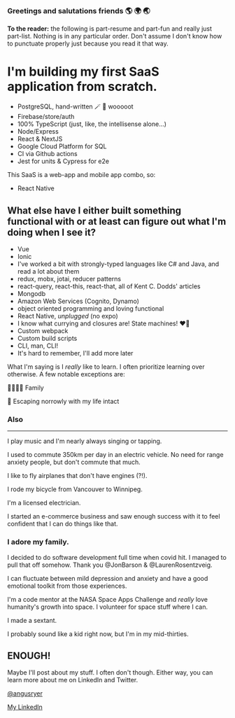 ### Greetings and salutations friends 🌎 🌍 🌏

**To the reader:** the following is part-resume and part-fun and really just part-list. Nothing is in any particular order. Don't assume I don't know how to punctuate properly just because you read it that way.

# I'm building my first SaaS application from scratch.
- PostgreSQL, hand-written 🪄 🥸  wooooot
- Firebase/store/auth
- 100% TypeScript (just, like, the intellisense alone...)
- Node/Express
- React & NextJS
- Google Cloud Platform for SQL
- CI via Github actions
- Jest for units & Cypress for e2e

This SaaS is a web-app and mobile app combo, so:
- React Native

What else have I either built something functional with or at least can figure out what I'm doing when I see it?
----
- Vue
- Ionic
- I've worked a bit with strongly-typed languages like C# and Java, and read a lot about them
- redux, mobx, jotai, reducer patterns
- react-query, react-this, react-that, all of Kent C. Dodds' articles
- Mongodb
- Amazon Web Services (Cognito, Dynamo)
- object oriented programming and loving functional
- React Native, _unplugged_ (no expo)
- I know what currying and closures are! State machines! ❤️‍🔥
- Custom webpack
- Custom build scripts
- CLI, man, CLI!
- It's hard to remember, I'll add more later

What I'm saying is I _really_ like to learn. I often prioritize learning over otherwise. A few notable exceptions are:


👨‍👩‍👦‍👦  Family

🌋  Escaping norrowly with my life intact


### Also
----

I play music and I'm nearly always singing or tapping.

I used to commute 350km per day in an electric vehicle. No need for range anxiety people, but don't commute that much.

I like to fly airplanes that don't have engines (?!).

I rode my bicycle from Vancouver to Winnipeg.

I'm a licensed electrician.

I started an e-commerce business and saw enough success with it to feel confident that I can do things like that.

### I adore my family.

I decided to do software development full time when covid hit. I managed to pull that off somehow. Thank you @JonBarson & @LaurenRosentzveig.

I can fluctuate between mild depression and anxiety and have a good emotional toolkit from those experiences.

I'm a code mentor at the NASA Space Apps Challenge and _really_ love humanity's growth into space. I volunteer for space stuff where I can.

I made a sextant.

I probably sound like a kid right now, but I'm in my mid-thirties.

## ENOUGH!



Maybe I'll post about my stuff. I often don't though. Either way, you can learn more about me on LinkedIn and Twitter.

[@angusryer](https://twitter.com/angusryer)

[My LinkedIn](https://www.linkedin.com/in/angusryer)
